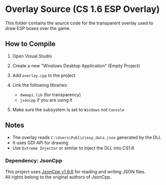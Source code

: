 # Overlay Source (CS 1.6 ESP Overlay)

This folder contains the source code for the transparent overlay used to draw ESP boxes over the game.

## How to Compile

1. Open Visual Studio
2. Create a new "Windows Desktop Application" (Empty Project)
3. Add `overlay.cpp` to the project
4. Link the following libraries:
   - `dwmapi.lib` (for transparency)
   - `jsoncpp` if you are using it

5. Make sure the subsystem is set to `Windows` not `Console`

## Notes

- The overlay reads `C:\Users\Public\esp_data.json` generated by the DLL
- It uses GDI API for drawing
- Use `Extreme Injector` or similar to inject the DLL into CS1.6

### Dependency: JsonCpp

This project uses [JsonCpp v1.9.6](https://github.com/open-source-parsers/jsoncpp/releases/tag/1.9.6) for reading and writing JSON files.  
All rights belong to the original authors of JsonCpp.
